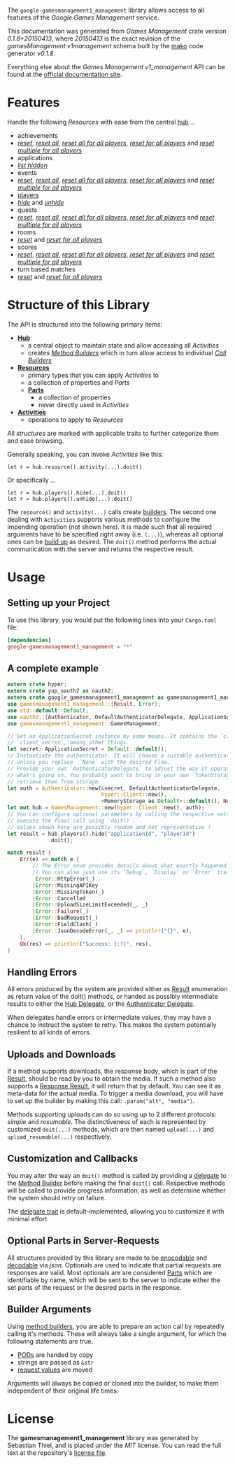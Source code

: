 <!---
DO NOT EDIT !
This file was generated automatically from 'src/mako/api/README.md.mako'
DO NOT EDIT !
-->
The `google-gamesmanagement1_management` library allows access to all features of the *Google Games Management* service.

This documentation was generated from *Games Management* crate version *0.1.8+20150413*, where *20150413* is the exact revision of the *gamesManagement:v1management* schema built by the [mako](http://www.makotemplates.org/) code generator *v0.1.8*.

Everything else about the *Games Management* *v1_management* API can be found at the
[official documentation site](https://developers.google.com/games/services).
# Features

Handle the following *Resources* with ease from the central [hub](http://byron.github.io/google-apis-rs/google_gamesmanagement1_management/struct.GamesManagement.html) ... 

* achievements
 * [*reset*](http://byron.github.io/google-apis-rs/google_gamesmanagement1_management/struct.AchievementResetCall.html), [*reset all*](http://byron.github.io/google-apis-rs/google_gamesmanagement1_management/struct.AchievementResetAllCall.html), [*reset all for all players*](http://byron.github.io/google-apis-rs/google_gamesmanagement1_management/struct.AchievementResetAllForAllPlayerCall.html), [*reset for all players*](http://byron.github.io/google-apis-rs/google_gamesmanagement1_management/struct.AchievementResetForAllPlayerCall.html) and [*reset multiple for all players*](http://byron.github.io/google-apis-rs/google_gamesmanagement1_management/struct.AchievementResetMultipleForAllPlayerCall.html)
* applications
 * [*list hidden*](http://byron.github.io/google-apis-rs/google_gamesmanagement1_management/struct.ApplicationListHiddenCall.html)
* events
 * [*reset*](http://byron.github.io/google-apis-rs/google_gamesmanagement1_management/struct.EventResetCall.html), [*reset all*](http://byron.github.io/google-apis-rs/google_gamesmanagement1_management/struct.EventResetAllCall.html), [*reset all for all players*](http://byron.github.io/google-apis-rs/google_gamesmanagement1_management/struct.EventResetAllForAllPlayerCall.html), [*reset for all players*](http://byron.github.io/google-apis-rs/google_gamesmanagement1_management/struct.EventResetForAllPlayerCall.html) and [*reset multiple for all players*](http://byron.github.io/google-apis-rs/google_gamesmanagement1_management/struct.EventResetMultipleForAllPlayerCall.html)
* [players](http://byron.github.io/google-apis-rs/google_gamesmanagement1_management/struct.Player.html)
 * [*hide*](http://byron.github.io/google-apis-rs/google_gamesmanagement1_management/struct.PlayerHideCall.html) and [*unhide*](http://byron.github.io/google-apis-rs/google_gamesmanagement1_management/struct.PlayerUnhideCall.html)
* quests
 * [*reset*](http://byron.github.io/google-apis-rs/google_gamesmanagement1_management/struct.QuestResetCall.html), [*reset all*](http://byron.github.io/google-apis-rs/google_gamesmanagement1_management/struct.QuestResetAllCall.html), [*reset all for all players*](http://byron.github.io/google-apis-rs/google_gamesmanagement1_management/struct.QuestResetAllForAllPlayerCall.html), [*reset for all players*](http://byron.github.io/google-apis-rs/google_gamesmanagement1_management/struct.QuestResetForAllPlayerCall.html) and [*reset multiple for all players*](http://byron.github.io/google-apis-rs/google_gamesmanagement1_management/struct.QuestResetMultipleForAllPlayerCall.html)
* rooms
 * [*reset*](http://byron.github.io/google-apis-rs/google_gamesmanagement1_management/struct.RoomResetCall.html) and [*reset for all players*](http://byron.github.io/google-apis-rs/google_gamesmanagement1_management/struct.RoomResetForAllPlayerCall.html)
* scores
 * [*reset*](http://byron.github.io/google-apis-rs/google_gamesmanagement1_management/struct.ScoreResetCall.html), [*reset all*](http://byron.github.io/google-apis-rs/google_gamesmanagement1_management/struct.ScoreResetAllCall.html), [*reset all for all players*](http://byron.github.io/google-apis-rs/google_gamesmanagement1_management/struct.ScoreResetAllForAllPlayerCall.html), [*reset for all players*](http://byron.github.io/google-apis-rs/google_gamesmanagement1_management/struct.ScoreResetForAllPlayerCall.html) and [*reset multiple for all players*](http://byron.github.io/google-apis-rs/google_gamesmanagement1_management/struct.ScoreResetMultipleForAllPlayerCall.html)
* turn based matches
 * [*reset*](http://byron.github.io/google-apis-rs/google_gamesmanagement1_management/struct.TurnBasedMatcheResetCall.html) and [*reset for all players*](http://byron.github.io/google-apis-rs/google_gamesmanagement1_management/struct.TurnBasedMatcheResetForAllPlayerCall.html)




# Structure of this Library

The API is structured into the following primary items:

* **[Hub](http://byron.github.io/google-apis-rs/google_gamesmanagement1_management/struct.GamesManagement.html)**
    * a central object to maintain state and allow accessing all *Activities*
    * creates [*Method Builders*](http://byron.github.io/google-apis-rs/google_gamesmanagement1_management/trait.MethodsBuilder.html) which in turn
      allow access to individual [*Call Builders*](http://byron.github.io/google-apis-rs/google_gamesmanagement1_management/trait.CallBuilder.html)
* **[Resources](http://byron.github.io/google-apis-rs/google_gamesmanagement1_management/trait.Resource.html)**
    * primary types that you can apply *Activities* to
    * a collection of properties and *Parts*
    * **[Parts](http://byron.github.io/google-apis-rs/google_gamesmanagement1_management/trait.Part.html)**
        * a collection of properties
        * never directly used in *Activities*
* **[Activities](http://byron.github.io/google-apis-rs/google_gamesmanagement1_management/trait.CallBuilder.html)**
    * operations to apply to *Resources*

All *structures* are marked with applicable traits to further categorize them and ease browsing.

Generally speaking, you can invoke *Activities* like this:

```Rust,ignore
let r = hub.resource().activity(...).doit()
```

Or specifically ...

```ignore
let r = hub.players().hide(...).doit()
let r = hub.players().unhide(...).doit()
```

The `resource()` and `activity(...)` calls create [builders][builder-pattern]. The second one dealing with `Activities` 
supports various methods to configure the impending operation (not shown here). It is made such that all required arguments have to be 
specified right away (i.e. `(...)`), whereas all optional ones can be [build up][builder-pattern] as desired.
The `doit()` method performs the actual communication with the server and returns the respective result.

# Usage

## Setting up your Project

To use this library, you would put the following lines into your `Cargo.toml` file:

```toml
[dependencies]
google-gamesmanagement1_management = "*"
```

## A complete example

```Rust
extern crate hyper;
extern crate yup_oauth2 as oauth2;
extern crate google_gamesmanagement1_management as gamesmanagement1_management;
use gamesmanagement1_management::{Result, Error};
use std::default::Default;
use oauth2::{Authenticator, DefaultAuthenticatorDelegate, ApplicationSecret, MemoryStorage};
use gamesmanagement1_management::GamesManagement;

// Get an ApplicationSecret instance by some means. It contains the `client_id` and 
// `client_secret`, among other things.
let secret: ApplicationSecret = Default::default();
// Instantiate the authenticator. It will choose a suitable authentication flow for you, 
// unless you replace  `None` with the desired Flow.
// Provide your own `AuthenticatorDelegate` to adjust the way it operates and get feedback about 
// what's going on. You probably want to bring in your own `TokenStorage` to persist tokens and
// retrieve them from storage.
let auth = Authenticator::new(&secret, DefaultAuthenticatorDelegate,
                              hyper::Client::new(),
                              <MemoryStorage as Default>::default(), None);
let mut hub = GamesManagement::new(hyper::Client::new(), auth);
// You can configure optional parameters by calling the respective setters at will, and
// execute the final call using `doit()`.
// Values shown here are possibly random and not representative !
let result = hub.players().hide("applicationId", "playerId")
             .doit();

match result {
    Err(e) => match e {
        // The Error enum provides details about what exactly happened.
        // You can also just use its `Debug`, `Display` or `Error` traits
         Error::HttpError(_)
        |Error::MissingAPIKey
        |Error::MissingToken(_)
        |Error::Cancelled
        |Error::UploadSizeLimitExceeded(_, _)
        |Error::Failure(_)
        |Error::BadRequest(_)
        |Error::FieldClash(_)
        |Error::JsonDecodeError(_, _) => println!("{}", e),
    },
    Ok(res) => println!("Success: {:?}", res),
}

```
## Handling Errors

All errors produced by the system are provided either as [Result](http://byron.github.io/google-apis-rs/google_gamesmanagement1_management/enum.Result.html) enumeration as return value of 
the doit() methods, or handed as possibly intermediate results to either the 
[Hub Delegate](http://byron.github.io/google-apis-rs/google_gamesmanagement1_management/trait.Delegate.html), or the [Authenticator Delegate](http://byron.github.io/google-apis-rs/google_gamesmanagement1_management/../yup-oauth2/trait.AuthenticatorDelegate.html).

When delegates handle errors or intermediate values, they may have a chance to instruct the system to retry. This 
makes the system potentially resilient to all kinds of errors.

## Uploads and Downloads
If a method supports downloads, the response body, which is part of the [Result](http://byron.github.io/google-apis-rs/google_gamesmanagement1_management/enum.Result.html), should be
read by you to obtain the media.
If such a method also supports a [Response Result](http://byron.github.io/google-apis-rs/google_gamesmanagement1_management/trait.ResponseResult.html), it will return that by default.
You can see it as meta-data for the actual media. To trigger a media download, you will have to set up the builder by making
this call: `.param("alt", "media")`.

Methods supporting uploads can do so using up to 2 different protocols: 
*simple* and *resumable*. The distinctiveness of each is represented by customized 
`doit(...)` methods, which are then named `upload(...)` and `upload_resumable(...)` respectively.

## Customization and Callbacks

You may alter the way an `doit()` method is called by providing a [delegate](http://byron.github.io/google-apis-rs/google_gamesmanagement1_management/trait.Delegate.html) to the 
[Method Builder](http://byron.github.io/google-apis-rs/google_gamesmanagement1_management/trait.CallBuilder.html) before making the final `doit()` call. 
Respective methods will be called to provide progress information, as well as determine whether the system should 
retry on failure.

The [delegate trait](http://byron.github.io/google-apis-rs/google_gamesmanagement1_management/trait.Delegate.html) is default-implemented, allowing you to customize it with minimal effort.

## Optional Parts in Server-Requests

All structures provided by this library are made to be [enocodable](http://byron.github.io/google-apis-rs/google_gamesmanagement1_management/trait.RequestValue.html) and 
[decodable](http://byron.github.io/google-apis-rs/google_gamesmanagement1_management/trait.ResponseResult.html) via *json*. Optionals are used to indicate that partial requests are responses 
are valid.
Most optionals are are considered [Parts](http://byron.github.io/google-apis-rs/google_gamesmanagement1_management/trait.Part.html) which are identifiable by name, which will be sent to 
the server to indicate either the set parts of the request or the desired parts in the response.

## Builder Arguments

Using [method builders](http://byron.github.io/google-apis-rs/google_gamesmanagement1_management/trait.CallBuilder.html), you are able to prepare an action call by repeatedly calling it's methods.
These will always take a single argument, for which the following statements are true.

* [PODs][wiki-pod] are handed by copy
* strings are passed as `&str`
* [request values](http://byron.github.io/google-apis-rs/google_gamesmanagement1_management/trait.RequestValue.html) are moved

Arguments will always be copied or cloned into the builder, to make them independent of their original life times.

[wiki-pod]: http://en.wikipedia.org/wiki/Plain_old_data_structure
[builder-pattern]: http://en.wikipedia.org/wiki/Builder_pattern
[google-go-api]: https://github.com/google/google-api-go-client

# License
The **gamesmanagement1_management** library was generated by Sebastian Thiel, and is placed 
under the *MIT* license.
You can read the full text at the repository's [license file][repo-license].

[repo-license]: https://github.com/Byron/google-apis-rs/LICENSE.md
